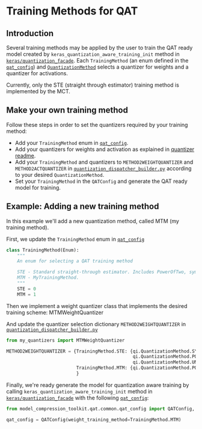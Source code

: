 # Training Methods for QAT

## Introduction

Several training methods may be applied by the user to train the QAT ready model
created by `keras_quantization_aware_training_init` method in [`keras/quantization_facade`](./model_compression_toolkit/qat/keras/quantization_facade.py).
Each `TrainingMethod` (an enum defined in the [`qat_config`](./model_compression_toolkit/qat/common/qat_config.py)) 
and [`QuantizationMethod`](./model_compression_toolkit/core/common/target_platform/op_quantization_config.py)
selects a quantizer for weights and a quantizer for activations.

Currently, only the STE (straight through estimator) training method is implemented by the MCT.

## Make your own training method

Follow these steps in order to set the quantizers required by your training method:
- Add your `TrainingMethod` enum in [`qat_config`](./model_compression_toolkit/qat/common/qat_config.py).
- Add your quantizers for weights and activation as explained in [quantizer readme](./model_compression_toolkit/quantizers_infrastructure/keras).
- Add your `TrainingMethod` and quantizers to `METHOD2WEIGHTQUANTIZER` and `METHOD2ACTQUANTIZER` in [`quantization_dispatcher_builder.py`](./model_compression_toolkit/qat/keras/quantizer/quantization_dispatcher_builder.py)
according to your desired `QuantizationMethod`.  
- Set your `TrainingMethod` in the `QATConfig` and generate the QAT ready model for training. 

   
## Example: Adding a new training method

In this example we'll add a new quantization method, called MTM (my training method).

First, we update the `TrainingMethod` enum in [`qat_config`](./model_compression_toolkit/qat/common/qat_config.py)
```python
class TrainingMethod(Enum):
    """
    An enum for selecting a QAT training method

    STE - Standard straight-through estimator. Includes PowerOfTwo, symmetric & uniform quantizers
    MTM - MyTrainingMethod.
    """
    STE = 0
    MTM = 1
```

Then we implement a weight quantizer class that implements the desired training scheme: MTMWeightQuantizer

And update the quantizer selection dictionary `METHOD2WEIGHTQUANTIZER` in [`quantization_dispatcher_builder.py`](./model_compression_toolkit/qat/keras/quantizer/quantization_dispatcher_builder.py)

```python
from my_quantizers import MTMWeightQuantizer

METHOD2WEIGHTQUANTIZER = {TrainingMethod.STE: {qi.QuantizationMethod.SYMMETRIC: STEWeightQuantizer,
                                               qi.QuantizationMethod.POWER_OF_TWO: STEWeightQuantizer,
                                               qi.QuantizationMethod.UNIFORM: STEUniformWeightQuantizer},
                          TrainingMethod.MTM: {qi.QuantizationMethod.POWER_OF_TWO: MTMWeightQuantizer}
                          }
```

Finally, we're ready generate the model for quantization aware training
by calling `keras_quantization_aware_training_init` method in [`keras/quantization_facade`](./model_compression_toolkit/qat/keras/quantization_facade.py)
with the following [`qat_config`](./model_compression_toolkit/qat/common/qat_config.py):

```python
from model_compression_toolkit.qat.common.qat_config import QATConfig, TrainingMethod

qat_config = QATConfig(weight_training_method=TrainingMethod.MTM)
```
